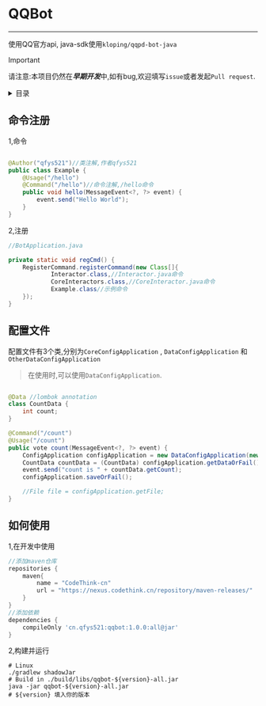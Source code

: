 # QQBot

--- 
使用QQ官方api,
java-sdk使用`kloping/qqpd-bot-java`
> [!IMPORTANT]
> 请注意:本项目仍然在***早期开发***中,如有bug,欢迎填写`issue`或者发起`Pull request`.

<details> <summary>目录</summary>

- [命令注册](#命令注册)
- [配置文件](#配置文件)
- [如何使用](#如何使用)

</details>

## 命令注册

1,命令

```java

@Author("qfys521")//类注解,作者qfys521
public class Example {
    @Usage("/hello")
    @Command("/hello")//命令注解,/hello命令
    public void hello(MessageEvent<?, ?> event) {
        event.send("Hello World");
    }
}
```

2,注册

```java
//BotApplication.java

private static void regCmd() {
    RegisterCommand.registerCommand(new Class[]{
            Interactor.class,//Interactor.java命令
            CoreInteractors.class,//CoreInteractor.java命令
            Example.class//示例命令
    });
}
```

## 配置文件

配置文件有3个类,分别为`CoreConfigApplication` , `DataConfigApplication` 和 `OtherDataConfigApplication`
> 在使用时,可以使用`DataConfigApplication`.

```java

@Data //lombok annotation
class CountData {
    int count;
}
```

```java
@Command("/count")
@Usage("/count")
public vote count(MessageEvent<?, ?> event) {
    ConfigApplication configApplication = new DataConfigApplication(new CountData(), "count.json");// path: ./data/data/path.to.you.class.CountData
    CountData countData = (CountData) configApplication.getDataOrFail();
    event.send("count is " + countData.getCount);
    configApplication.saveOrFail();

    //File file = configApplication.getFile;
}
```

## 如何使用

1,在开发中使用
```groovy
//添加maven仓库
repositories {
    maven{
        name = "CodeThink-cn"
        url = "https://nexus.codethink.cn/repository/maven-releases/"
    }
}
//添加依赖
dependencies {
    compileOnly 'cn.qfys521:qqbot:1.0.0:all@jar'
}
```

2,构建并运行

```shell
# Linux
./gradlew shadowJar
# Build in ./build/libs/qqbot-${version}-all.jar
java -jar qqbot-${version}-all.jar
# ${version} 填入你的版本
```